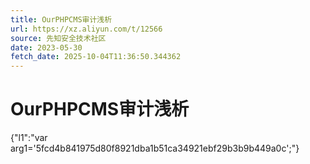 ```yaml
---
title: OurPHPCMS审计浅析
url: https://xz.aliyun.com/t/12566
source: 先知安全技术社区
date: 2023-05-30
fetch_date: 2025-10-04T11:36:50.344362
---
```


# OurPHPCMS审计浅析

{"l1":"var arg1='5fcd4b841975d80f8921dba1b51ca34921ebf29b3b9b449a0c';"}
